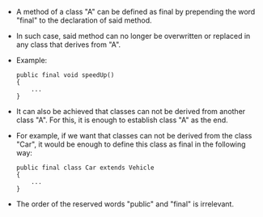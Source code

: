 - A method of a class "A" can be defined as final by prepending the word "final" to the declaration of said method.
- In such case, said method can no longer be overwritten or replaced in any class that derives from "A".
- Example:
    ```
    public final void speedUp()
    {
        ...
    }
    ```
- It can also be achieved that classes can not be derived from another class "A". For this, it is enough to establish class "A" as the end.
- For example, if we want that classes can not be derived from the class "Car", it would be enough to define this class as final in the following way:
    ```
    public final class Car extends Vehicle
    {
        ...
    }
    ```

- The order of the reserved words "public" and "final" is irrelevant.
